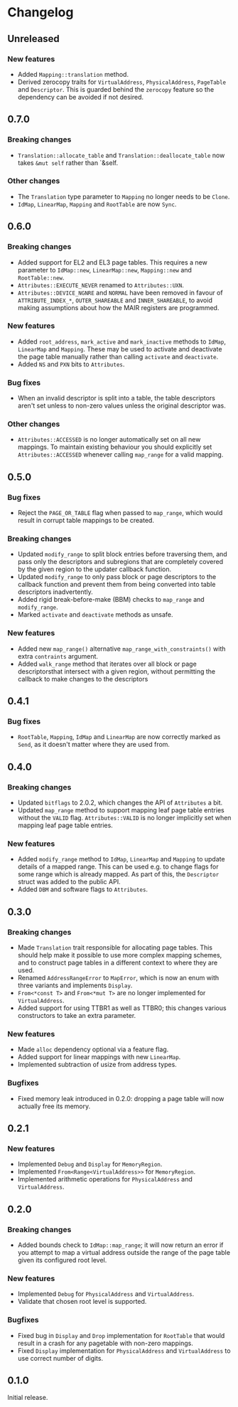 # Changelog

## Unreleased

### New features

- Added `Mapping::translation` method.
- Derived zerocopy traits for `VirtualAddress`, `PhysicalAddress`, `PageTable` and `Descriptor`.
  This is guarded behind the `zerocopy` feature so the dependency can be avoided if not desired.

## 0.7.0

### Breaking changes

- `Translation::allocate_table` and `Translation::deallocate_table` now takes `&mut self` rather
  than `&self.

### Other changes

- The `Translation` type parameter to `Mapping` no longer needs to be `Clone`.
- `IdMap`, `LinearMap`, `Mapping` and `RootTable` are now `Sync`.

## 0.6.0

### Breaking changes

- Added support for EL2 and EL3 page tables. This requires a new parameter to `IdMap::new`,
  `LinearMap::new`, `Mapping::new` and `RootTable::new`.
- `Attributes::EXECUTE_NEVER` renamed to `Attributes::UXN`.
- `Attributes::DEVICE_NGNRE` and `NORMAL` have been removed in favour of `ATTRIBUTE_INDEX_*`,
  `OUTER_SHAREABLE` and `INNER_SHAREABLE`, to avoid making assumptions about how the MAIR registers
  are programmed.

### New features

- Added `root_address`, `mark_active` and `mark_inactive` methods to `IdMap`, `LinearMap` and
  `Mapping`. These may be used to activate and deactivate the page table manually rather than
  calling `activate` and `deactivate`.
- Added `NS` and `PXN` bits to `Attributes`.

### Bug fixes

- When an invalid descriptor is split into a table, the table descriptors aren't set unless to
  non-zero values unless the original descriptor was.

### Other changes

- `Attributes::ACCESSED` is no longer automatically set on all new mappings. To maintain existing
  behaviour you should explicitly set `Attributes::ACCESSED` whenever calling `map_range` for a
  valid mapping.

## 0.5.0

### Bug fixes

- Reject the `PAGE_OR_TABLE` flag when passed to `map_range`, which would result in corrupt table
  mappings to be created.

### Breaking changes

- Updated `modify_range` to split block entries before traversing them, and pass only the
  descriptors and subregions that are completely covered by the given region to the updater callback
  function.
- Updated `modify_range` to only pass block or page descriptors to the callback function and prevent
  them from being converted into table descriptors inadvertently.
- Added rigid break-before-make (BBM) checks to `map_range` and `modify_range`.
- Marked `activate` and `deactivate` methods as unsafe.

### New features

- Added new `map_range()` alternative `map_range_with_constraints()` with extra `contraints`
  argument.
- Added `walk_range` method that iterates over all block or page descriptorsthat intersect with a
  given region, without permitting the callback to make changes to the descriptors

## 0.4.1

### Bug fixes

- `RootTable`, `Mapping`, `IdMap` and `LinearMap` are now correctly marked as `Send`, as it doesn't
  matter where they are used from.

## 0.4.0

### Breaking changes

- Updated `bitflags` to 2.0.2, which changes the API of `Attributes` a bit.
- Updated `map_range` method to support mapping leaf page table entries without the `VALID` flag.
  `Attributes::VALID` is no longer implicitly set when mapping leaf page table entries.

### New features

- Added `modify_range` method to `IdMap`, `LinearMap` and `Mapping` to update details of a mapped
  range. This can be used e.g. to change flags for some range which is already mapped. As part of
  this, the `Descriptor` struct was added to the public API.
- Added `DBM` and software flags to `Attributes`.

## 0.3.0

### Breaking changes

- Made `Translation` trait responsible for allocating page tables. This should help make it possible
  to use more complex mapping schemes, and to construct page tables in a different context to where
  they are used.
- Renamed `AddressRangeError` to `MapError`, which is now an enum with three variants and implements
  `Display`.
- `From<*const T>` and `From<*mut T>` are no longer implemented for `VirtualAddress`.
- Added support for using TTBR1 as well as TTBR0; this changes various constructors to take an extra
  parameter.

### New features

- Made `alloc` dependency optional via a feature flag.
- Added support for linear mappings with new `LinearMap`.
- Implemented subtraction of usize from address types.

### Bugfixes

- Fixed memory leak introduced in 0.2.0: dropping a page table will now actually free its memory.

## 0.2.1

### New features

- Implemented `Debug` and `Display` for `MemoryRegion`.
- Implemented `From<Range<VirtualAddress>>` for `MemoryRegion`.
- Implemented arithmetic operations for `PhysicalAddress` and `VirtualAddress`.

## 0.2.0

### Breaking changes

- Added bounds check to `IdMap::map_range`; it will now return an error if you attempt to map a
  virtual address outside the range of the page table given its configured root level.

### New features

- Implemented `Debug` for `PhysicalAddress` and `VirtualAddress`.
- Validate that chosen root level is supported.

### Bugfixes

- Fixed bug in `Display` and `Drop` implementation for `RootTable` that would result in a crash for
  any pagetable with non-zero mappings.
- Fixed `Display` implementation for `PhysicalAddress` and `VirtualAddress` to use correct number of
  digits.

## 0.1.0

Initial release.
